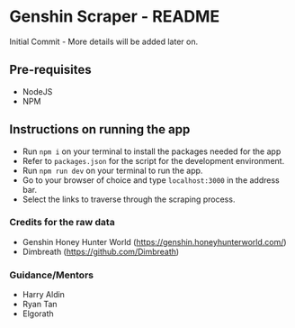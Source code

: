 # Genshin Scraper - README

Initial Commit - More details will be added later on.

## Pre-requisites
- NodeJS
- NPM

## Instructions on running the app
- Run `npm i` on your terminal to install the packages needed for the app
- Refer to `packages.json` for the script for the development environment.
- Run `npm run dev` on your terminal to run the app.
- Go to your browser of choice and type `localhost:3000` in the address bar.
- Select the links to traverse through the scraping process.

### Credits for the raw data
- Genshin Honey Hunter World (https://genshin.honeyhunterworld.com/)
- Dimbreath (https://github.com/Dimbreath)


### Guidance/Mentors
- Harry Aldin
- Ryan Tan
- Elgorath